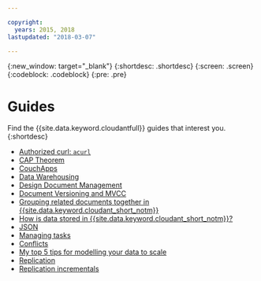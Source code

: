 ```yaml
---

copyright:
  years: 2015, 2018
lastupdated: "2018-03-07"

---
```


{:new_window: target="_blank"}
{:shortdesc: .shortdesc}
{:screen: .screen}
{:codeblock: .codeblock}
{:pre: .pre}

# Guides

Find the {{site.data.keyword.cloudantfull}} guides that interest you. 
{:shortdesc}

- [Authorized curl: `acurl`](../guides/acurl.html#authorized-curl-acurl-)
- [CAP Theorem](../guides/cap_theorem.html#cap-theorem)
- [CouchApps](../guides/couchapps.html#couchapps)
- [Data Warehousing](../guides/warehousing.html#data-warehousing)
- [Design Document Management](../guides/design_document_management.html#design-document-management)
- [Document Versioning and MVCC](../guides/mvcc.html#document-versioning-and-mvcc)
- [Grouping related documents together in {{site.data.keyword.cloudant_short_notm}}](../guides/transactions.html#grouping-related-documents-together-in-cloudant-nosql-db)
- [How is data stored in {{site.data.keyword.cloudant_short_notm}}?](../guides/sharding.html#how-is-data-stored-in-cloudant-nosql-db-)
- [JSON](../guides/json.html#json)
- [Managing tasks](../guides/managing_tasks.html#managing-tasks)
- [Conflicts](../guides/conflicts.html#conflicts)
- [My top 5 tips for modelling your data to scale](../guides/model_data.html#my-top-5-tips-for-modelling-your-data-to-scale)
- [Replication](../guides/replication_guide.html#replication)
- [Replication incrementals](../guides/backup-guide-using-replication.html#replication-incrementals)